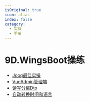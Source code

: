 ```yaml
---
isOriginal: true
icon: alias
index: false
category:
  - 实战
  - 手册
---
```


# 9D.WingsBoot操练

* [Jooq最佳实操](./9d1.jooq-dsl-gen.md)
* [VueAdmin管理端](./9d2.vue-admin.md)
* [读写分离Dto](./9d3.dto-builder.md)
* [自动转换时间和语言](./9d4.time-lang.md)
